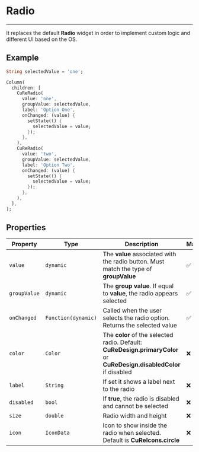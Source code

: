 # Radio

---

It replaces the default **Radio** widget in order to implement custom logic and different UI based on the OS.

## Example

```dart
String selectedValue = 'one';

Column(
  children: [
    CuReRadio(
      value: 'one',
      groupValue: selectedValue,
      label: 'Option One',
      onChanged: (value) {
        setState(() {
          selectedValue = value;
        });
      },
    ),
    CuReRadio(
      value: 'two',
      groupValue: selectedValue,
      label: 'Option Two',
      onChanged: (value) {
        setState(() {
          selectedValue = value;
        });
      },
    ),
  ],
);
```

## Properties

| Property     | Type                | Description                                                                                                           | Mandatory |
| ------------ | ------------------- | --------------------------------------------------------------------------------------------------------------------- | --------- |
| `value`      | `dynamic`           | The **value** associated with the radio button. Must match the type of **groupValue**                                 | ✅        |
| `groupValue` | `dynamic`           | The **group value**. If equal to **value**, the radio appears selected                                                | ✅        |
| `onChanged`  | `Function(dynamic)` | Called when the user selects the radio option. Returns the selected value                                             | ✅        |
| `color`      | `Color`             | The **color** of the selected radio. Default: **CuReDesign.primaryColor** or **CuReDesign.disabledColor** if disabled | ❌        |
| `label`      | `String`            | If set it shows a label next to the radio                                                                             | ❌        |
| `disabled`   | `bool`              | If **true**, the radio is disabled and cannot be selected                                                             | ❌        |
| `size`       | `double`            | Radio width and height                                                                                                | ❌        |
| `icon`       | `IconData`          | Icon to show inside the radio when selected. Default is **CuReIcons.circle**                                          | ❌        |
